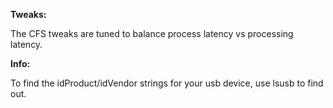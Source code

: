 **Tweaks:**

The CFS tweaks are tuned to balance process latency vs processing latency.


**Info:**

To find the idProduct/idVendor strings for your usb device, use lsusb to find out.
